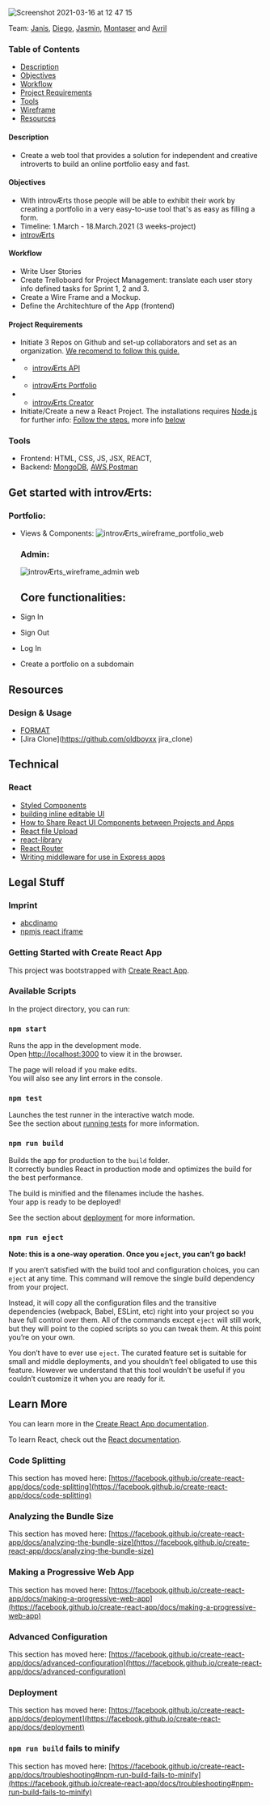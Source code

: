 ![Screenshot 2021-03-16 at 12 47 15](https://user-images.githubusercontent.com/74352389/111304219-c4fa1d00-8655-11eb-8894-4eef4c794558.png)

Team: [Janis](), [Diego](https://github.com/diegog999), [Jasmin](https://github.com/memocan40), [Montaser](https://github.com/monoamro) and [Avril](https://github.com/AvrilAvril)

### Table of Contents

- [Description](#Description)
- [Objectives](#Objectives)
- [Workflow](#Workflow)
- [Project Requirements](#Project-Requirements)
- [Tools](#tools)
- [Wireframe](#wireframe)
- [Resources](#Resources)

#### Description

- Create a web tool that provides a solution for independent and creative introverts to build an online portfolio easy and fast.

#### Objectives

- With introvÆrts those people will be able to exhibit their work by creating a portfolio in a very easy-to-use tool that's as easy as filling a form.
- Timeline: 1.March - 18.March.2021 (3 weeks-project)
- [introvÆrts]()

#### Workflow

- Write User Stories
- Create Trelloboard for Project Management: translate each user story info defined tasks for Sprint 1, 2 and 3.
- Create a Wire Frame and a Mockup.
- Define the Architechture of the App (frontend)

#### Project Requirements

- Initiate 3 Repos on Github and set-up collaborators and set as an organization. [We recomend to follow this guide.](https://github.com/Elie-Soued/TodoList_React/blob/main/doc/git.md)
- - [introvÆrts API](https://github.com/introvaerts/introvaerts_API)
- - [introvÆrts Portfolio](https://github.com/introvaerts/introvaerts_portfolio)
- - [introvÆrts Creator](https://github.com/introvaerts/introvaerts_creator)
- Initiate/Create a new a React Project. The installations requires [Node.js](https://nodejs.org/en/) for further info: [Follow the steps.](https://reactjs.org/docs/create-a-new-react-app.html) more info [below](https://github.com/AvrilAvril/the-foo-dnetwork/blob/main/README.md#getting-started-with-create-react-app)

### Tools

- Frontend: HTML, CSS, JS, JSX, REACT,
- Backend: [MongoDB](https://www.mongodb.com/3), [AWS](https://aws.amazon.com/),[Postman](https://www.postman.com/)

## Get started with introvÆrts:

### Portfolio:

- Views & Components:
  ![introvÆrts_wireframe_portfolio_web](https://user-images.githubusercontent.com/74352389/110110003-7d9aa380-7dae-11eb-996f-a546abcfab8c.png)

  ### Admin:

  ![introvÆrts_wireframe_admin web](https://user-images.githubusercontent.com/74352389/110110135-afac0580-7dae-11eb-97bb-e8a3c88dc149.png)

  ## Core functionalities:

- Sign In
- Sign Out
- Log In
- Create a portfolio on a subdomain

## Resources

### Design & Usage

- [FORMAT]()
- [Jira Clone](https://github.com/oldboyxx
  jira_clone)

## Technical

### React

- [Styled Components](https://styled-components.com/)
- [building inline editable UI](https://blog.logrocket.com/the-complete-guide-to-building-inline-editable-ui-in-react/)
- [How to Share React UI Components between Projects and Apps](https://blog.bitsrc.io/how-to-easily-share-react-components-between-projects-3dd42149c09)
- [React file Upload](https://programmingwithmosh.com/javascript/react-file-upload-proper-server-side-nodejs-easy/)
- [react-library](https://www.npmjs.com/package/create-react-library)
- [React Router](https://reactrouter.com/web/example/url-params)
- [Writing middleware for use in Express apps](https://expressjs.com/en/guide/writing-middleware.html#:~:text=Overview,the%20application%27s%20request%2Dresponse%20cycle.&text=Middleware%20functions%20can%20perform%20the,request%20and%20the%20response%20objects)

## Legal Stuff

### Imprint

- [abcdinamo](https://abcdinamo.com/imprint)
- [npmjs react iframe](https://www.npmjs.com/package/react-iframe)

### Getting Started with Create React App

This project was bootstrapped with [Create React App](https://github.com/facebook/create-react-app).

### Available Scripts

In the project directory, you can run:

### `npm start`

Runs the app in the development mode.\
Open [http://localhost:3000](http://localhost:3000) to view it in the browser.

The page will reload if you make edits.\
You will also see any lint errors in the console.

### `npm test`

Launches the test runner in the interactive watch mode.\
See the section about [running tests](https://facebook.github.io/create-react-app/docs/running-tests) for more information.

### `npm run build`

Builds the app for production to the `build` folder.\
It correctly bundles React in production mode and optimizes the build for the best performance.

The build is minified and the filenames include the hashes.\
Your app is ready to be deployed!

See the section about [deployment](https://facebook.github.io/create-react-app/docs/deployment) for more information.

### `npm run eject`

**Note: this is a one-way operation. Once you `eject`, you can’t go back!**

If you aren’t satisfied with the build tool and configuration choices, you can `eject` at any time. This command will remove the single build dependency from your project.

Instead, it will copy all the configuration files and the transitive dependencies (webpack, Babel, ESLint, etc) right into your project so you have full control over them. All of the commands except `eject` will still work, but they will point to the copied scripts so you can tweak them. At this point you’re on your own.

You don’t have to ever use `eject`. The curated feature set is suitable for small and middle deployments, and you shouldn’t feel obligated to use this feature. However we understand that this tool wouldn’t be useful if you couldn’t customize it when you are ready for it.

## Learn More

You can learn more in the [Create React App documentation](https://facebook.github.io/create-react-app/docs/getting-started).

To learn React, check out the [React documentation](https://reactjs.org/).

### Code Splitting

This section has moved here: [https://facebook.github.io/create-react-app/docs/code-splitting](https://facebook.github.io/create-react-app/docs/code-splitting)

### Analyzing the Bundle Size

This section has moved here: [https://facebook.github.io/create-react-app/docs/analyzing-the-bundle-size](https://facebook.github.io/create-react-app/docs/analyzing-the-bundle-size)

### Making a Progressive Web App

This section has moved here: [https://facebook.github.io/create-react-app/docs/making-a-progressive-web-app](https://facebook.github.io/create-react-app/docs/making-a-progressive-web-app)

### Advanced Configuration

This section has moved here: [https://facebook.github.io/create-react-app/docs/advanced-configuration](https://facebook.github.io/create-react-app/docs/advanced-configuration)

### Deployment

This section has moved here: [https://facebook.github.io/create-react-app/docs/deployment](https://facebook.github.io/create-react-app/docs/deployment)

### `npm run build` fails to minify

This section has moved here: [https://facebook.github.io/create-react-app/docs/troubleshooting#npm-run-build-fails-to-minify](https://facebook.github.io/create-react-app/docs/troubleshooting#npm-run-build-fails-to-minify)
